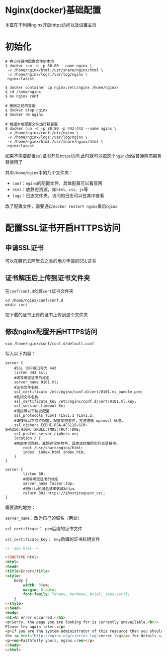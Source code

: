# Nginx(docker)基础配置


本篇在于利用nginx开启https访问以及设置主页

# 初始化

```shell
# 拷贝容器内配置文件到本地
$ docker run -d -p 80:80 --name nginx \
 -v /home/nginx/html:/usr/share/nginx/html \
 -v /home/nginx/logs:/var/log/nginx \
 nginx:latest

$ docker container cp nginx:/etc/nginx /home/nginx/
$ cd /home/nginx
$ mv nginx conf

# 删除之前的容器
$ docker stop nginx
$ docker rm nginx

# 根据本地配置文件运行新容器
$ docker run -d -p 80:80 -p 443:443 --name nginx \
 -v /home/nginx/conf:/etc/nginx \
 -v /home/nginx/logs:/var/log/nginx \
 -v /home/nginx/html:/usr/share/nginx/html \
 nginx:latest
```

如果不需要配置`ssl`证书开启`https`访问,此时就可以把这个`nginx`当做普通静态服务器使用了

其中`/home/nginx`中的几个文件夹：

+ `conf`：`nginx`的配置文件，具体配置可以看官网
+ `html`：放静态资源，如`html、css、js`等
+ `logs`：日志文件夹，访问的日志可以在其中查看

改了配置文件，需要通过`docker restart nginx`重启`nginx`

# 配置SSL证书开启HTTPS访问

## 申请SSL证书

可以在腾讯云阿里云之类的地方申请的SSL证书

## 证书解压后上传到证书文件夹

在`conf/conf.d`创建`cert`证书文件夹

```shell
cd /home/nginx/conf/conf.d
mkdir cert
```

把下载的证书上传的证书上传到这个文件夹

## 修改nginx配置开启HTTPS访问

`vim /home/nginx/conf/conf.d/default.conf`

写入以下内容：

```shell
server {
    #SSL 访问端口号为 443
    listen 443 ssl;
    #填写绑定证书的域名
    server_name 0101.ml;
    #证书文件名称
    ssl_certificate /etc/nginx/conf.d/cert/0101.ml_bundle.pem;
    #私钥文件名称
    ssl_certificate_key /etc/nginx/conf.d/cert/0101.ml.key;
    ssl_session_timeout 5m;
    #请按照以下协议配置
    ssl_protocols TLSv1 TLSv1.1 TLSv1.2;
    #请按照以下套件配置，配置加密套件，写法遵循 openssl 标准。
    ssl_ciphers ECDHE-RSA-AES128-GCM-SHA256:HIGH:!aNULL:!MD5:!RC4:!DHE;
    ssl_prefer_server_ciphers on;
    location / {
    #网站主页路径。此路径仅供参考，具体请您按照实际目录操作。
        root /usr/share/nginx/html;
        index  index.html index.htm;
    }
}

server {
        listen 80;
        #填写绑定证书的域名
        server_name falser.top;
        #把http的域名请求转成https
        return 301 https://$host$request_uri;
}
```

需要改的地方：

`server_name`：改为自己的域名（两处）

`ssl_certificate`：`.pem`后缀的证书文件

`ssl_certificate_key`：`.key`后缀的证书私钥文件



```html
<!--50x.html-->

<!DOCTYPE html>
<html>
<head>
<title>Error</title>
<style>
    body {
        width: 35em;
        margin: 0 auto;
        font-family: Tahoma, Verdana, Arial, sans-serif;
    }
</style>
</head>
<body>
<h1>An error occurred.</h1>
<p>Sorry, the page you are looking for is currently unavailable.<br/>
Please try again later.</p>
<p>If you are the system administrator of this resource then you should check
the <a href="http://nginx.org/r/error_log">error log</a> for details.</p>
<p><em>Faithfully yours, nginx.</em></p>
</body>
</html>
```

